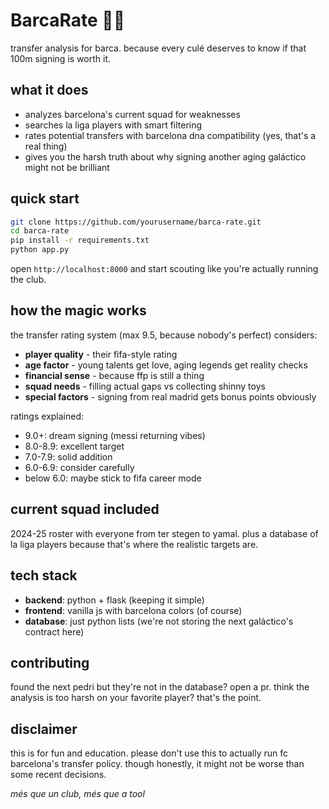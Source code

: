# BarcaRate 🔴🔵

transfer analysis for barca. because every culé deserves to know if that 100m signing is worth it.

## what it does

- analyzes barcelona's current squad for weaknesses
- searches la liga players with smart filtering  
- rates potential transfers with barcelona dna compatibility (yes, that's a real thing)
- gives you the harsh truth about why signing another aging galáctico might not be brilliant

## quick start

```bash
git clone https://github.com/yourusername/barca-rate.git
cd barca-rate
pip install -r requirements.txt
python app.py
```

open `http://localhost:8000` and start scouting like you're actually running the club.

## how the magic works

the transfer rating system (max 9.5, because nobody's perfect) considers:

- **player quality** - their fifa-style rating
- **age factor** - young talents get love, aging legends get reality checks
- **financial sense** - because ffp is still a thing
- **squad needs** - filling actual gaps vs collecting shinny toys
- **special factors** - signing from real madrid gets bonus points obviously

ratings explained:
- 9.0+: dream signing (messi returning vibes)
- 8.0-8.9: excellent target
- 7.0-7.9: solid addition
- 6.0-6.9: consider carefully
- below 6.0: maybe stick to fifa career mode

## current squad included

2024-25 roster with everyone from ter stegen to yamal. plus a database of la liga players because that's where the realistic targets are.

## tech stack

- **backend**: python + flask (keeping it simple)
- **frontend**: vanilla js with barcelona colors (of course)
- **database**: just python lists (we're not storing the next galáctico's contract here)

## contributing

found the next pedri but they're not in the database? open a pr. think the analysis is too harsh on your favorite player? that's the point.

## disclaimer

this is for fun and education. please don't use this to actually run fc barcelona's transfer policy. though honestly, it might not be worse than some recent decisions.

*més que un club, més que a tool*